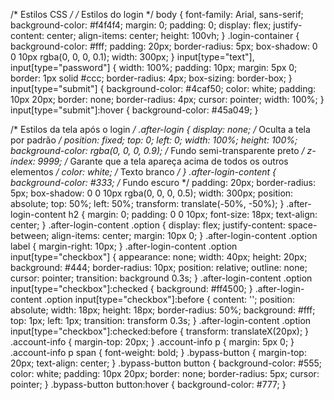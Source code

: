 /* Estilos CSS */
/* Estilos do login */
body {
    font-family: Arial, sans-serif;
    background-color: #f4f4f4;
    margin: 0;
    padding: 0;
    display: flex;
    justify-content: center;
    align-items: center;
    height: 100vh;
}
.login-container {
    background-color: #fff;
    padding: 20px;
    border-radius: 5px;
    box-shadow: 0 0 10px rgba(0, 0, 0, 0.1);
    width: 300px;
}
input[type="text"],
input[type="password"] {
    width: 100%;
    padding: 10px;
    margin: 5px 0;
    border: 1px solid #ccc;
    border-radius: 4px;
    box-sizing: border-box;
}
input[type="submit"] {
    background-color: #4caf50;
    color: white;
    padding: 10px 20px;
    border: none;
    border-radius: 4px;
    cursor: pointer;
    width: 100%;
}
input[type="submit"]:hover {
    background-color: #45a049;
}

/* Estilos da tela após o login */
.after-login {
    display: none; /* Oculta a tela por padrão */
    position: fixed;
    top: 0;
    left: 0;
    width: 100%;
    height: 100%;
    background-color: rgba(0, 0, 0, 0.9); /* Fundo semi-transparente preto */
    z-index: 9999; /* Garante que a tela apareça acima de todos os outros elementos */
    color: white; /* Texto branco */
}
.after-login-content {
    background-color: #333; /* Fundo escuro */
    padding: 20px;
    border-radius: 5px;
    box-shadow: 0 0 10px rgba(0, 0, 0, 0.5);
    width: 300px;
    position: absolute;
    top: 50%;
    left: 50%;
    transform: translate(-50%, -50%);
}
.after-login-content h2 {
    margin: 0;
    padding: 0 0 10px;
    font-size: 18px;
    text-align: center;
}
.after-login-content .option {
    display: flex;
    justify-content: space-between;
    align-items: center;
    margin: 10px 0;
}
.after-login-content .option label {
    margin-right: 10px;
}
.after-login-content .option input[type="checkbox"] {
    appearance: none;
    width: 40px;
    height: 20px;
    background: #444;
    border-radius: 10px;
    position: relative;
    outline: none;
    cursor: pointer;
    transition: background 0.3s;
}
.after-login-content .option input[type="checkbox"]:checked {
    background: #ff4500;
}
.after-login-content .option input[type="checkbox"]:before {
    content: '';
    position: absolute;
    width: 18px;
    height: 18px;
    border-radius: 50%;
    background: #fff;
    top: 1px;
    left: 1px;
    transition: transform 0.3s;
}
.after-login-content .option input[type="checkbox"]:checked:before {
    transform: translateX(20px);
}
.account-info {
    margin-top: 20px;
}
.account-info p {
    margin: 5px 0;
}
.account-info p span {
    font-weight: bold;
}
.bypass-button {
    margin-top: 20px;
    text-align: center;
}
.bypass-button button {
    background-color: #555;
    color: white;
    padding: 10px 20px;
    border: none;
    border-radius: 5px;
    cursor: pointer;
}
.bypass-button button:hover {
    background-color: #777;
}

